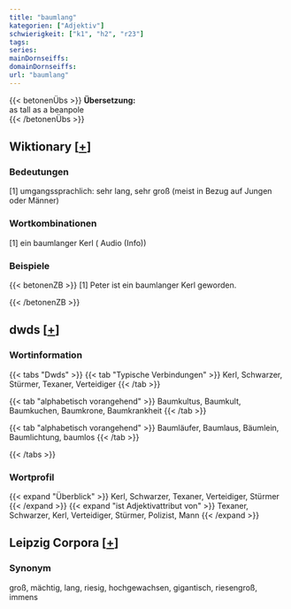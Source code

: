 ```yaml
---
title: "baumlang"
kategorien: ["Adjektiv"]
schwierigkeit: ["k1", "h2", "r23"]
tags:
series:
mainDornseiffs:
domainDornseiffs:
url: "baumlang"
---
```


{{< betonenÜbs >}}
**Übersetzung:**  
as tall as a beanpole  
{{< /betonenÜbs >}}

## Wiktionary [[+](https://de.wiktionary.org/wiki/baumlang)]

### Bedeutungen
[1] umgangssprachlich: sehr lang, sehr groß (meist in Bezug auf Jungen oder Männer)  

### Wortkombinationen
[1] ein baumlanger Kerl ( Audio (Info))  

### Beispiele
{{< betonenZB >}}
[1] Peter ist ein baumlanger Kerl geworden.  

{{< /betonenZB >}}


## dwds [[+](https://www.dwds.de/wb/baumlang)]

### Wortinformation
{{< tabs "Dwds" >}}
{{< tab "Typische Verbindungen" >}}
Kerl, Schwarzer, Stürmer, Texaner, Verteidiger
{{< /tab >}}

{{< tab "alphabetisch vorangehend" >}}
Baumkultus, Baumkult, Baumkuchen, Baumkrone, Baumkrankheit
{{< /tab >}}

{{< tab "alphabetisch vorangehend" >}}
Baumläufer, Baumlaus, Bäumlein, Baumlichtung, baumlos
{{< /tab >}}

{{< /tabs >}}

### Wortprofil
{{< expand "Überblick" >}} Kerl, Schwarzer, Texaner, Verteidiger, Stürmer {{< /expand >}}
{{< expand "ist Adjektivattribut von" >}} Texaner, Schwarzer, Kerl, Verteidiger, Stürmer, Polizist, Mann {{< /expand >}}

## Leipzig Corpora [[+](https://corpora.uni-leipzig.de/en/res?word=baumlang&corpusId=deu_newscrawl-public_2018)]


### Synonym
groß, mächtig, lang, riesig, hochgewachsen, gigantisch, riesengroß, immens

